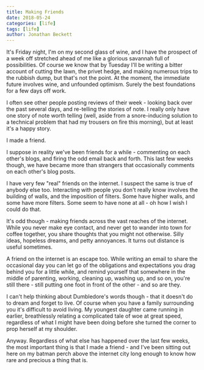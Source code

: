 ```yaml
---
title: Making Friends
date: 2018-05-24
categories: [life]
tags: [life]
author: Jonathan Beckett
---
```


It's Friday night, I'm on my second glass of wine, and I have the prospect of a week off stretched ahead of me like a glorious savannah full of possibilities. Of course we know that by Tuesday I'll be writing a bitter account of cutting the lawn, the privet hedge, and making numerous trips to the rubbish dump, but that's not the point. At the moment, the immediate future involves wine, and unfounded optimism. Surely the best foundations for a few days off work.

I often see other people posting reviews of their week - looking back over the past several days, and re-telling the stories of note. I really only have one story of note worth telling (well, aside from a snore-inducing solution to a technical problem that had my trousers on fire this morning), but at least it's a happy story.

I made a friend.

I suppose in reality we've been friends for a while - commenting on each other's blogs, and firing the odd email back and forth. This last few weeks though, we have became more than strangers that occasionally comments on each other's blog posts.

I have very few "real" friends on the internet. I suspect the same is true of anybody else too. Interacting with people you don't really know involves the building of walls, and the imposition of filters. Some have higher walls, and some have more filters. Some seem to have none at all - oh how I wish I could do that.

It's odd though - making friends across the vast reaches of the internet. While you never make eye contact, and never get to wander into town for coffee together, you share thoughts that you might not otherwise. Silly ideas, hopeless dreams, and petty annoyances. It turns out distance is useful sometimes.

A friend on the internet is an escape too. While writing an email to share the occasional day you can let go of the obligations and expectations you drag behind you for a little while, and remind yourself that somewhere in the middle of parenting, working, cleaning up, washing up, and so on, you're still there - still putting one foot in front of the other - and so are they.

I can't help thinking about Dumbledore's words though - that it doesn't do to dream and forget to live. Of course when you have a family surrounding you it's difficult to avoid living. My youngest daughter came running in earlier, breathlessly relating a complicated tale of woe at great speed, regardless of what I might have been doing before she turned the corner to prop herself at my shoulder.

Anyway. Regardless of what else has happened over the last few weeks, the most important thing is that I made a friend - and I've been sitting out here on my batman perch above the internet city long enough to know how rare and precious a thing that is.